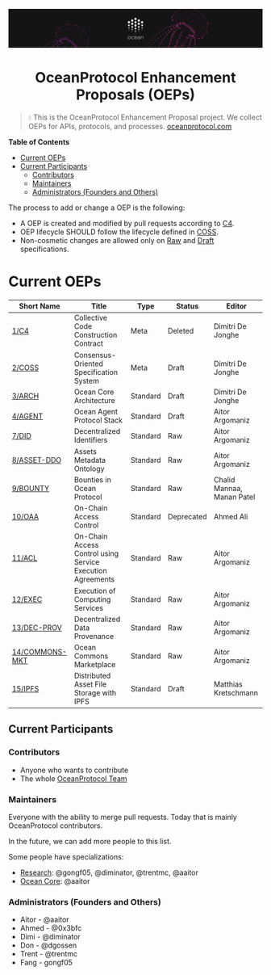 [![banner](doc/img/repo-banner@2x.png)](https://oceanprotocol.com)

<h1 align="center">OceanProtocol Enhancement Proposals (OEPs)</h1>

> 💧 This is the OceanProtocol Enhancement Proposal project. We collect OEPs for APIs, protocols, and processes.
> [oceanprotocol.com](https://oceanprotocol.com)

**Table of Contents**

- [Current OEPs](#current-oeps)
- [Current Participants](#current-participants)
  - [Contributors](#contributors)
  - [Maintainers](#maintainers)
  - [Administrators (Founders and Others)](#administrators-founders-and-others)

The process to add or change a OEP is the following:

- A OEP is created and modified by pull requests according to [C4](./1).
- OEP lifecycle SHOULD follow the lifecycle defined in [COSS](./2).
- Non-cosmetic changes are allowed only on [Raw](./2#raw-oeps) and [Draft](./2#draft-oeps) specifications.

# Current OEPs

Short Name       | Title                                             | Type         | Status     | Editor
-----------------|---------------------------------------------------|--------------|------------|-------
[1/C4](1)        | Collective Code Construction Contract             | Meta         | Deleted    | Dimitri De Jonghe
[2/COSS](2)      | Consensus-Oriented Specification System           | Meta         | Draft      | Dimitri De Jonghe
[3/ARCH](3)      | Ocean Core Architecture                           | Standard     | Draft      | Dimitri De Jonghe
[4/AGENT](4)     | Ocean Agent Protocol Stack                        | Standard     | Draft      | Aitor Argomaniz
[7/DID](7)       | Decentralized Identifiers                         | Standard     | Raw        | Aitor Argomaniz
[8/ASSET-DDO](8) | Assets Metadata Ontology                          | Standard     | Raw        | Aitor Argomaniz
[9/BOUNTY](9)    | Bounties in Ocean Protocol                        | Standard     | Raw        | Chalid Mannaa, Manan Patel
[10/OAA](10)     | On-Chain Access Control                           | Standard     | Deprecated | Ahmed Ali
[11/ACL](11)     | On-Chain Access Control using Service Execution Agreements | Standard | Raw   | Aitor Argomaniz
[12/EXEC](12)    | Execution of Computing Services                   | Standard     | Raw        | Aitor Argomaniz
[13/DEC-PROV](13)| Decentralized Data Provenance                     | Standard     | Raw        | Aitor Argomaniz
[14/COMMONS-MKT](14) | Ocean Commons Marketplace                     | Standard     | Raw        | Aitor Argomaniz
[15/IPFS](15)| Distributed Asset File Storage with IPFS              | Standard     | Draft      | Matthias Kretschmann

## Current Participants

### Contributors

- Anyone who wants to contribute
- The whole [OceanProtocol Team](https://github.com/orgs/oceanprotocol/people)

### Maintainers

Everyone with the ability to merge pull requests. Today that is mainly OceanProtocol contributors.

In the future, we can add more people to this list.

Some people have specializations:

- [Research](https://github.com/oceanprotocol/ocean/projects/3): @gongf05, @diminator, @trentmc, @aaitor
- [Ocean Core](https://github.com/oceanprotocol/ocean/projects/1): @aaitor

### Administrators (Founders and Others)

- Aitor - @aaitor
- Ahmed - @0x3bfc
- Dimi - @diminator
- Don - @dgossen
- Trent - @trentmc
- Fang - gongf05
